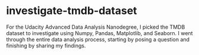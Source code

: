# investigate-tmdb-dataset
For the Udacity Advanced Data Analysis Nanodegree, I picked the TMDB dataset to investigate using Numpy, Pandas, Matplotlib, and Seaborn. I went through the entire data analysis process, starting by posing a question and finishing by sharing my findings.
